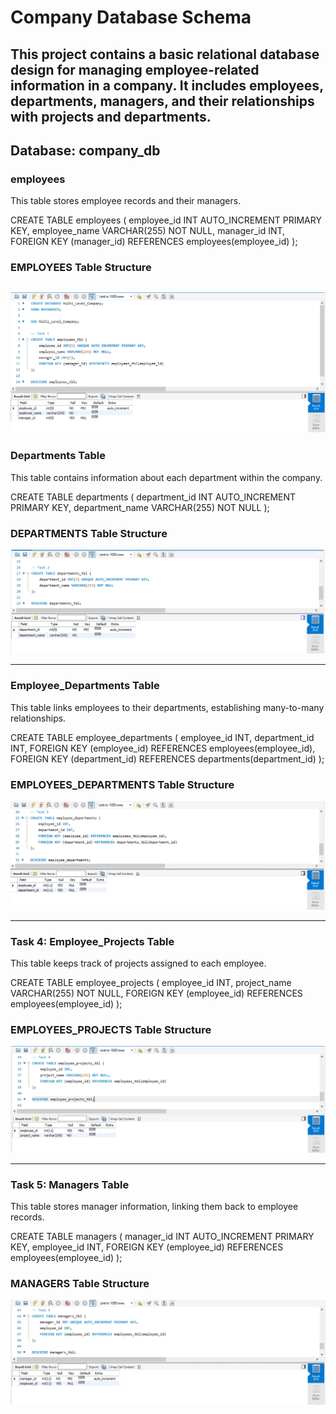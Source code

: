 # Company Database Schema
This project contains a basic relational database design for managing employee-related information in a company.
It includes employees, departments, managers, and their relationships with projects and departments.
---

## Database: company_db

### employees

This table stores employee records and their managers.

CREATE TABLE employees (
    employee_id INT AUTO_INCREMENT PRIMARY KEY,
    employee_name VARCHAR(255) NOT NULL,
    manager_id INT,
    FOREIGN KEY (manager_id) REFERENCES employees(employee_id)
);
### EMPLOYEES Table Structure

![sample Output](images/TASK1.PNG)
---

### Departments Table

This table contains information about each department within the company.

CREATE TABLE departments (
    department_id INT AUTO_INCREMENT PRIMARY KEY,
    department_name VARCHAR(255) NOT NULL
);

### DEPARTMENTS Table Structure
![sample Output](images/TASK2.PNG)

---

### Employee_Departments Table

This table links employees to their departments, establishing many-to-many relationships.

CREATE TABLE employee_departments (
    employee_id INT,
    department_id INT,
    FOREIGN KEY (employee_id) REFERENCES employees(employee_id),
    FOREIGN KEY (department_id) REFERENCES departments(department_id)
);

### EMPLOYEES_DEPARTMENTS Table Structure
![sample Output](images/TASK3.PNG)

---

### Task 4: Employee_Projects Table
This table keeps track of projects assigned to each employee.

CREATE TABLE employee_projects (
    employee_id INT,
    project_name VARCHAR(255) NOT NULL,
    FOREIGN KEY (employee_id) REFERENCES employees(employee_id)
);

### EMPLOYEES_PROJECTS Table Structure
![sample Output](images/TASK4.PNG)

---

### Task 5: Managers Table
This table stores manager information, linking them back to employee records.

CREATE TABLE managers (
    manager_id INT AUTO_INCREMENT PRIMARY KEY,
    employee_id INT,
    FOREIGN KEY (employee_id) REFERENCES employees(employee_id)
);

### MANAGERS Table Structure
![sample Output](images/TASK5.PNG)
